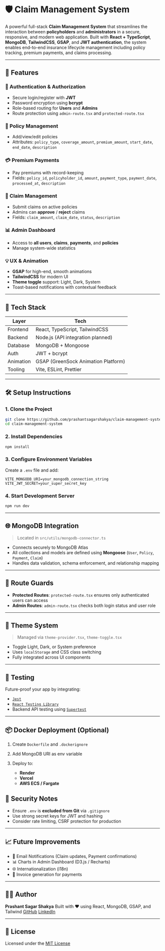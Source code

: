 # 🛡️ Claim Management System

A powerful full-stack **Claim Management System** that streamlines the interaction between **policyholders** and **administrators** in a secure, responsive, and modern web application. Built with **React + TypeScript**, **MongoDB**, **TailwindCSS**, **GSAP**, and **JWT authentication**, the system enables end-to-end insurance lifecycle management including policy tracking, premium payments, and claims processing.

---

## 🚀 Features

### 🔐 Authentication & Authorization

* Secure login/register with **JWT**
* Password encryption using **bcrypt**
* Role-based routing for **Users** and **Admins**
* Route protection using `admin-route.tsx` and `protected-route.tsx`

### 🧾 Policy Management

* Add/view/edit policies
* Attributes: `policy_type`, `coverage_amount`, `premium_amount`, `start_date`, `end_date`, `description`

### 💳 Premium Payments

* Pay premiums with record-keeping
* Fields: `policy_id`, `policyholder_id`, `amount`, `payment_type`, `payment_date`, `processed_at`, `description`

### 📑 Claim Management

* Submit claims on active policies
* Admins can **approve** / **reject** claims
* Fields: `claim_amount`, `claim_date`, `status`, `description`

### 📊 Admin Dashboard

* Access to **all users**, **claims**, **payments**, and **policies**
* Manage system-wide statistics

### 💡 UX & Animation

* **GSAP** for high-end, smooth animations
* **TailwindCSS** for modern UI
* **Theme toggle** support: Light, Dark, System
* Toast-based notifications with contextual feedback

---

## 🧠 Tech Stack

| Layer     | Tech                                |
| --------- | ----------------------------------- |
| Frontend  | React, TypeScript, TailwindCSS      |
| Backend   | Node.js (API integration planned)   |
| Database  | MongoDB + Mongoose                  |
| Auth      | JWT + bcrypt                        |
| Animation | GSAP (GreenSock Animation Platform) |
| Tooling   | Vite, ESLint, Prettier              |

---

## 🛠️ Setup Instructions

### 1. Clone the Project

```bash
git clone https://github.com/prashantsagarshakya/claim-management-system.git
cd claim-management-system
```

### 2. Install Dependencies

```bash
npm install
```

### 3. Configure Environment Variables

Create a `.env` file and add:

```env
VITE_MONGODB_URI=your_mongodb_connection_string
VITE_JWT_SECRET=your_super_secret_key
```

### 4. Start Development Server

```bash
npm run dev
```

---

## 🌐 MongoDB Integration

> Located in `src/utils/mongodb-connector.ts`

* Connects securely to MongoDB Atlas
* All collections and models are defined using **Mongoose** (`User`, `Policy`, `Payment`, `Claim`)
* Handles data validation, schema enforcement, and relationship mapping

---

## 📖 Route Guards

* **Protected Routes**: `protected-route.tsx` ensures only authenticated users can access
* **Admin Routes**: `admin-route.tsx` checks both login status and user role

---

## 🌈 Theme System

> Managed via `theme-provider.tsx`, `theme-toggle.tsx`

* Toggle Light, Dark, or System preference
* Uses `localStorage` and CSS class switching
* Fully integrated across UI components

---

## 🧪 Testing

Future-proof your app by integrating:

* [`Jest`](https://jestjs.io/)
* [`React Testing Library`](https://testing-library.com/)
* Backend API testing using [`Supertest`](https://github.com/ladjs/supertest)

---

## 📦 Docker Deployment (Optional)

1. Create `Dockerfile` and `.dockerignore`
2. Add MongoDB URI as env variable
3. Deploy to:

   * **Render**
   * **Vercel**
   * **AWS ECS / Fargate**

## 🔐 Security Notes

* Ensure `.env` is **excluded from Git** via `.gitignore`
* Use strong secret keys for JWT and hashing
* Consider rate limiting, CSRF protection for production

---

## 📈 Future Improvements

* 📧 Email Notifications (Claim updates, Payment confirmations)
* 📊 Charts in Admin Dashboard (D3.js / Recharts)
* 🌐 Internationalization (i18n)
* 🧾 Invoice generation for payments

---

## 🧑‍💻 Author

**Prashant Sagar Shakya**
Built with ❤️ using React, MongoDB, GSAP, and Tailwind
[GitHub](https://github.com/prashantsagarshakya)
[LinkedIn](https://www.linkedin.com/in/prashant-sagar-shakya01/)

---

## 📄 License

Licensed under the [MIT License](LICENSE)